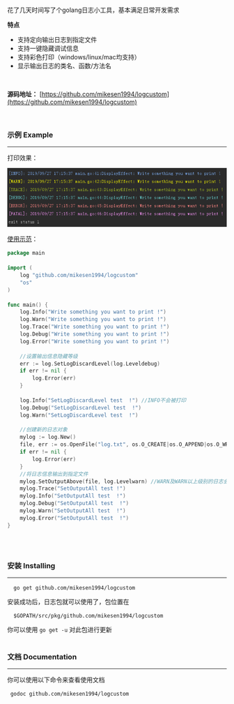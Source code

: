<br>

花了几天时间写了个golang日志小工具，基本满足日常开发需求

**特点**
 - 支持定向输出日志到指定文件
 - 支持一键隐藏调试信息
 - 支持彩色打印（windows/linux/mac均支持）
 - 显示输出日志的类名、函数/方法名
 
 <br>
 
**源码地址：**
[https://github.com/mikesen1994/logcustom](https://github.com/mikesen1994/logcustom)

<br>


### 示例 Example
<hr>

打印效果：

[![Example Output](example/images/display.png)](example/example.go)

[使用示范](example/example.go)：
```go
package main

import (
	log "github.com/mikesen1994/logcustom"
	"os"
)

func main() {
	log.Info("Write something you want to print !")
	log.Warn("Write something you want to print !")
	log.Trace("Write something you want to print !")
	log.Debug("Write something you want to print !")
	log.Error("Write something you want to print !")

	//设置输出信息隐藏等级
	err := log.SetLogDiscardLevel(log.Leveldebug)
	if err != nil {
		log.Error(err)
	}

	log.Info("SetLogDiscardLevel test  !") //INFO不会被打印
	log.Debug("SetLogDiscardLevel test  !")
	log.Warn("SetLogDiscardLevel test  !")

	//创建新的日志对象
	mylog := log.New()
	file, err := os.OpenFile("log.txt", os.O_CREATE|os.O_APPEND|os.O_WRONLY, 0666)
	if err != nil {
		log.Error(err)
	}
	//将日志信息输出到指定文件
	mylog.SetOutputAbove(file, log.Levelwarn) //WARN及WARN以上级别的日志会输出到指定文件
	mylog.Trace("SetOutputAll test !")
	mylog.Info("SetOutputAll test  !")
	mylog.Debug("SetOutputAll test  !")
	mylog.Warn("SetOutputAll test  !")
	mylog.Error("SetOutputAll test  !")
}

```
<br><br>

### 安装 Installing
<hr>

```shell
  go get github.com/mikesen1994/logcustom
```
安装成功后，日志包就可以使用了，包位置在
```shell
  $GOPATH/src/pkg/github.com/mikesen1994/logcustom
```

你可以使用 `go get -u` 对此包进行更新
<br><br>

### 文档 Documentation
<hr>

你可以使用以下命令来查看使用文档
```shell
 godoc github.com/mikesen1994/logcustom
```